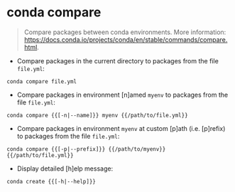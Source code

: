 # conda compare

> Compare packages between conda environments.
> More information: <https://docs.conda.io/projects/conda/en/stable/commands/compare.html>.

- Compare packages in the current directory to packages from the file `file.yml`:

`conda compare file.yml`

- Compare packages in environment [n]amed `myenv` to packages from the file `file.yml`:

`conda compare {{[-n|--name]}} myenv {{/path/to/file.yml}}`

- Compare packages in environment `myenv` at custom [p]ath (i.e. [p]refix) to packages from the file `file.yml`:

`conda compare {{[-p|--prefix]}} {{/path/to/myenv}} {{/path/to/file.yml}}`

- Display detailed [h]elp message:

`conda create {{[-h|--help]}}`
